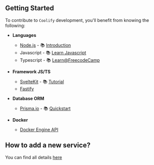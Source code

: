 ## Getting Started

To contribute to `Coolify` development, you'll benefit from knowing the following:

- **Languages**
  - [Node.js]() - 📚 [Introduction](https://nodejs.dev/en/learn/introduction-to-nodejs/)
  - Javascript - 📚 [Learn Javascript](https://learnjavascript.online/)
  - Typescript - 📚 [Learn@FreecodeCamp](https://www.freecodecamp.org/news/learn-typescript-beginners-guide/)

- **Framework JS/TS**
  - [SvelteKit](https://kit.svelte.dev/) - 📚 [Tutorial](https://svelte.dev/tutorial/basics)
  - [Fastify](https://www.fastify.io/)

- **Database ORM**
  - [Prisma.io](https://www.prisma.io/) - 📚 [Quickstart](https://www.prisma.io/docs/getting-started/quickstart)

- **Docker**
  - [Docker Engine API](https://docs.docker.com/engine/api/)

## How to add a new service?
You can find all details [here](https://github.com/coollabsio/coolify-community-templates)